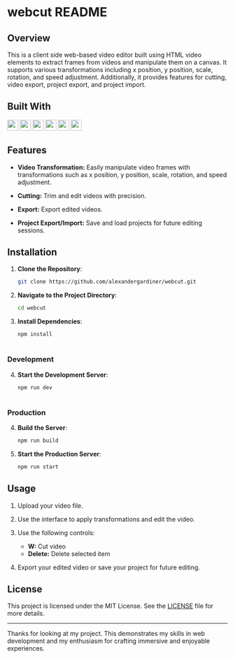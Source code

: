 # webcut README

## Overview

This is a client side web-based video editor built using HTML video elements to extract frames from videos and manipulate them on a canvas. It supports various transformations including x position, y position, scale, rotation, and speed adjustment. Additionally, it provides features for cutting, video export, project export, and project import.

## Built With

<img src="https://img.shields.io/badge/-Next.js-000000?style=flat&logo=next.js&logoColor=white" height="25"><!---->
<img src="https://img.shields.io/badge/-Tailwind_CSS-38B2AC?style=flat&logo=tailwind-css&logoColor=white" height="25"><!---->
<img src="https://img.shields.io/badge/-HTML5-E34F26?style=flat&logo=html5&logoColor=white" height="25"><!---->
<img src="https://img.shields.io/badge/-JavaScript-F7DF1E?style=flat&logo=javascript&logoColor=black" height="25"><!---->
<img src="https://img.shields.io/badge/-CSS3-1572B6?style=flat&logo=css3&logoColor=white" height="25"><!---->
<img src="https://img.shields.io/badge/-FFmpeg-007ACC?style=flat&logo=ffmpeg&logoColor=white" height="25"><!---->

## Features

- **Video Transformation:** Easily manipulate video frames with transformations such as x position, y position, scale, rotation, and speed adjustment.

- **Cutting:** Trim and edit videos with precision.

- **Export:** Export edited videos.

- **Project Export/Import:** Save and load projects for future editing sessions.

## Installation

1. **Clone the Repository**:
   ```sh
   git clone https://github.com/alexandergardiner/webcut.git
   ```
2. **Navigate to the Project Directory**:
   ```sh
   cd webcut
   ```
3. **Install Dependencies**:
   ```sh
   npm install
   ```

#

### Development

4. **Start the Development Server**:
   ```sh
   npm run dev
   ```

#

### Production

4. **Build the Server**:
   ```sh
   npm run build
   ```
5. **Start the Production Server**:
   ```sh
   npm run start
   ```

## Usage

1. Upload your video file.

2. Use the interface to apply transformations and edit the video.

3. Use the following controls:

   - **W:** Cut video
   - **Delete:** Delete selected item

4. Export your edited video or save your project for future editing.

## License

This project is licensed under the MIT License. See the [LICENSE](LICENSE) file for more details.

---

Thanks for looking at my project. This demonstrates my skills in web development and my enthusiasm for crafting immersive and enjoyable experiences.
